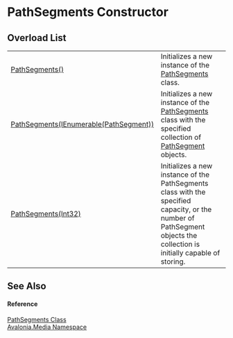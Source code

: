 # PathSegments Constructor


## Overload List
<table>
<tr>
<td><a href="M_Avalonia_Media_PathSegments__ctor">PathSegments()</a></td>
<td>Initializes a new instance of the <a href="T_Avalonia_Media_PathSegments">PathSegments</a> class.</td>
</tr>
<tr>
<td><a href="M_Avalonia_Media_PathSegments__ctor_1">PathSegments(IEnumerable(PathSegment))</a></td>
<td>Initializes a new instance of the <a href="T_Avalonia_Media_PathSegments">PathSegments</a> class with the specified collection of <a href="T_Avalonia_Media_PathSegment">PathSegment</a> objects.</td>
</tr>
<tr>
<td><a href="M_Avalonia_Media_PathSegments__ctor_2">PathSegments(Int32)</a></td>
<td>Initializes a new instance of the PathSegments class with the specified capacity, or the number of PathSegment objects the collection is initially capable of storing.</td>
</tr>
</table>

## See Also


#### Reference
<a href="T_Avalonia_Media_PathSegments">PathSegments Class</a>  
<a href="N_Avalonia_Media">Avalonia.Media Namespace</a>  
